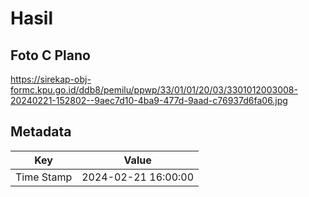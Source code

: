 # Hasil

## Foto C Plano

https://sirekap-obj-formc.kpu.go.id/ddb8/pemilu/ppwp/33/01/01/20/03/3301012003008-20240221-152802--9aec7d10-4ba9-477d-9aad-c76937d6fa06.jpg


## Metadata

| Key        | Value               |
| ---------- | ------------------- |
| Time Stamp | 2024-02-21 16:00:00 |



